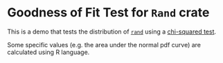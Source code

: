 # Goodness of Fit Test for `Rand` crate

This is a demo that tests the distribution of [`rand`](https://docs.rs/rand/latest/rand/index.html) using a [chi-squared test](https://en.wikipedia.org/wiki/Chi-squared_test).

Some specific values ​​(e.g. the area under the normal pdf curve) are calculated using R language.
